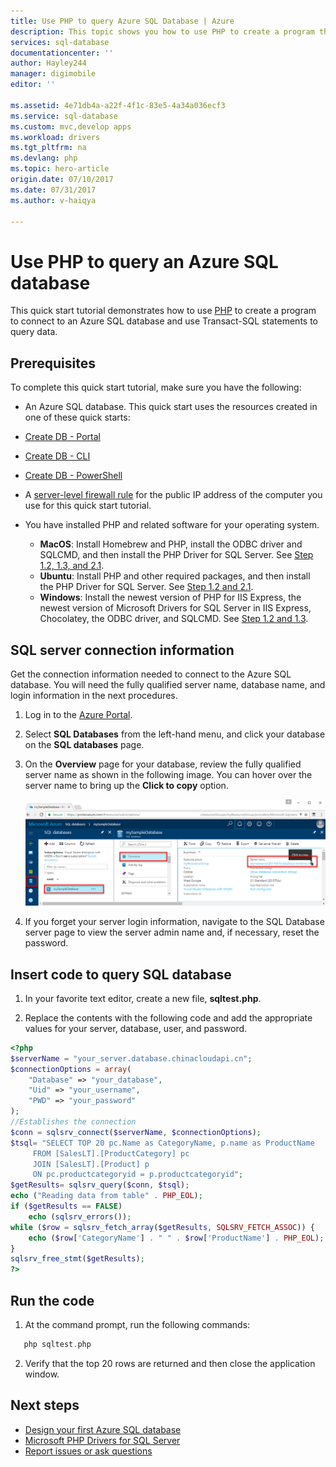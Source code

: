 ```yaml
---
title: Use PHP to query Azure SQL Database | Azure
description: This topic shows you how to use PHP to create a program that connects to an Azure SQL Database and query it using Transact-SQL statements.
services: sql-database
documentationcenter: ''
author: Hayley244
manager: digimobile
editor: ''

ms.assetid: 4e71db4a-a22f-4f1c-83e5-4a34a036ecf3
ms.service: sql-database
ms.custom: mvc,develop apps
ms.workload: drivers
ms.tgt_pltfrm: na
ms.devlang: php
ms.topic: hero-article
origin.date: 07/10/2017
ms.date: 07/31/2017
ms.author: v-haiqya

---
```

# Use PHP to query an Azure SQL database

This quick start tutorial demonstrates how to use [PHP](http://php.net/manual/en/intro-whatis.php) to create a program to connect to an Azure SQL database and use Transact-SQL statements to query data.

## Prerequisites

To complete this quick start tutorial, make sure you have the following:

- An Azure SQL database. This quick start uses the resources created in one of these quick starts: 

- [Create DB - Portal](sql-database-get-started-portal.md)
- [Create DB - CLI](sql-database-get-started-cli.md)
- [Create DB - PowerShell](sql-database-get-started-powershell.md)

- A [server-level firewall rule](sql-database-get-started-portal.md#create-a-server-level-firewall-rule) for the public IP address of the computer you use for this quick start tutorial.

- You have installed PHP and related software for your operating system.

    - **MacOS**: Install Homebrew and PHP, install the ODBC driver and SQLCMD, and then install the PHP Driver for SQL Server. See [Step 1.2, 1.3, and 2.1](https://www.microsoft.com/sql-server/developer-get-started/php/mac/).
    - **Ubuntu**:  Install PHP and other required packages, and then install the PHP Driver for SQL Server. See [Step 1.2 and 2.1](https://www.microsoft.com/sql-server/developer-get-started/node/ubuntu/).
    - **Windows**: Install the newest version of PHP for IIS Express, the newest version of Microsoft Drivers for SQL Server in IIS Express, Chocolatey, the ODBC driver, and SQLCMD. See [Step 1.2 and 1.3](https://www.microsoft.com/sql-server/developer-get-started/node/windows/).    

## SQL server connection information

Get the connection information needed to connect to the Azure SQL database. You will need the fully qualified server name, database name, and login information in the next procedures.

1. Log in to the [Azure Portal](https://portal.azure.cn/).
2. Select **SQL Databases** from the left-hand menu, and click your database on the **SQL databases** page. 
3. On the **Overview** page for your database, review the fully qualified server name as shown in the following image. You can hover over the server name to bring up the **Click to copy** option.  

   ![server-name](./media/sql-database-connect-query-dotnet/server-name.png) 

4. If you forget your server login information, navigate to the SQL Database server page to view the server admin name and, if necessary, reset the password.     

## Insert code to query SQL database

1. In your favorite text editor, create a new file, **sqltest.php**.  

2. Replace the contents with the following code and add the appropriate values for your server, database, user, and password.

```PHP
<?php
$serverName = "your_server.database.chinacloudapi.cn";
$connectionOptions = array(
    "Database" => "your_database",
    "Uid" => "your_username",
    "PWD" => "your_password"
);
//Establishes the connection
$conn = sqlsrv_connect($serverName, $connectionOptions);
$tsql= "SELECT TOP 20 pc.Name as CategoryName, p.name as ProductName
     FROM [SalesLT].[ProductCategory] pc
     JOIN [SalesLT].[Product] p
     ON pc.productcategoryid = p.productcategoryid";
$getResults= sqlsrv_query($conn, $tsql);
echo ("Reading data from table" . PHP_EOL);
if ($getResults == FALSE)
    echo (sqlsrv_errors());
while ($row = sqlsrv_fetch_array($getResults, SQLSRV_FETCH_ASSOC)) {
    echo ($row['CategoryName'] . " " . $row['ProductName'] . PHP_EOL);
}
sqlsrv_free_stmt($getResults);
?>
```

## Run the code

1. At the command prompt, run the following commands:

```PHP
   php sqltest.php
```

2. Verify that the top 20 rows are returned and then close the application window.

## Next steps
- [Design your first Azure SQL database](sql-database-design-first-database.md)
- [Microsoft PHP Drivers for SQL Server](https://github.com/Microsoft/msphpsql/)
- [Report issues or ask questions](https://github.com/Microsoft/msphpsql/issues)

<!--Update_Description: update word & code : deleted insert, update, delete sample code-->